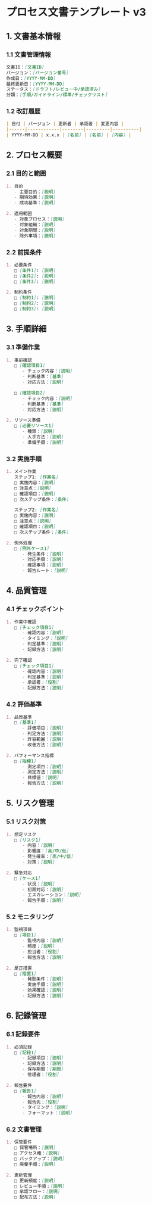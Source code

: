 # プロセス文書テンプレート v3

## 1. 文書基本情報

### 1.1 文書管理情報
```markdown
文書ID：[文書ID]
バージョン：[バージョン番号]
作成日：[YYYY-MM-DD]
最終更新日：[YYYY-MM-DD]
ステータス：[ドラフト/レビュー中/承認済み]
分類：[手順/ガイドライン/標準/チェックリスト]
```

### 1.2 改訂履歴
```markdown
| 日付 | バージョン | 更新者 | 承認者 | 変更内容 |
|------|------------|--------|---------|----------|
| YYYY-MM-DD | x.x.x | [名前] | [名前] | [内容] |
```

## 2. プロセス概要

### 2.1 目的と範囲
```markdown
1. 目的
   - 主要目的：[説明]
   - 期待効果：[説明]
   - 成功基準：[説明]

2. 適用範囲
   - 対象プロセス：[説明]
   - 対象組織：[説明]
   - 対象期間：[説明]
   - 除外事項：[説明]
```

### 2.2 前提条件
```markdown
1. 必要条件
   □ [条件1]: [説明]
   □ [条件2]: [説明]
   □ [条件3]: [説明]

2. 制約条件
   □ [制約1]: [説明]
   □ [制約2]: [説明]
   □ [制約3]: [説明]
```

## 3. 手順詳細

### 3.1 準備作業
```markdown
1. 事前確認
   □ [確認項目1]
      - チェック内容：[説明]
      - 判断基準：[基準]
      - 対応方法：[説明]

   □ [確認項目2]
      - チェック内容：[説明]
      - 判断基準：[基準]
      - 対応方法：[説明]

2. リソース準備
   □ [必要リソース1]
      - 種類：[説明]
      - 入手方法：[説明]
      - 準備手順：[説明]
```

### 3.2 実施手順
```markdown
1. メイン作業
   ステップ1: [作業名]
   □ 実施内容：[説明]
   □ 注意点：[説明]
   □ 確認項目：[説明]
   □ 次ステップ条件：[条件]

   ステップ2: [作業名]
   □ 実施内容：[説明]
   □ 注意点：[説明]
   □ 確認項目：[説明]
   □ 次ステップ条件：[条件]

2. 例外処理
   □ [例外ケース1]
      - 発生条件：[説明]
      - 対応手順：[説明]
      - 確認事項：[説明]
      - 報告ルート：[説明]
```

## 4. 品質管理

### 4.1 チェックポイント
```markdown
1. 作業中確認
   □ [チェック項目1]
      - 確認内容：[説明]
      - タイミング：[説明]
      - 判定基準：[説明]
      - 記録方法：[説明]

2. 完了確認
   □ [チェック項目1]
      - 確認内容：[説明]
      - 判定基準：[説明]
      - 承認者：[役割]
      - 記録方法：[説明]
```

### 4.2 評価基準
```markdown
1. 品質基準
   □ [基準1]
      - 評価項目：[説明]
      - 判定方法：[説明]
      - 許容範囲：[説明]
      - 改善方法：[説明]

2. パフォーマンス指標
   □ [指標1]
      - 測定項目：[説明]
      - 測定方法：[説明]
      - 目標値：[説明]
      - 報告方法：[説明]
```

## 5. リスク管理

### 5.1 リスク対策
```markdown
1. 想定リスク
   □ [リスク1]
      - 内容：[説明]
      - 影響度：[高/中/低]
      - 発生確率：[高/中/低]
      - 対策：[説明]

2. 緊急対応
   □ [ケース1]
      - 状況：[説明]
      - 初期対応：[説明]
      - エスカレーション：[説明]
      - 報告手順：[説明]
```

### 5.2 モニタリング
```markdown
1. 監視項目
   □ [項目1]
      - 監視内容：[説明]
      - 頻度：[説明]
      - 担当者：[役割]
      - 報告方法：[説明]

2. 是正措置
   □ [措置1]
      - 発動条件：[説明]
      - 実施手順：[説明]
      - 効果確認：[説明]
      - 記録方法：[説明]
```

## 6. 記録管理

### 6.1 記録要件
```markdown
1. 必須記録
   □ [記録1]
      - 記録項目：[説明]
      - 記録方法：[説明]
      - 保存期間：[期間]
      - 管理者：[役割]

2. 報告要件
   □ [報告1]
      - 報告内容：[説明]
      - 報告先：[役割]
      - タイミング：[説明]
      - フォーマット：[説明]
```

### 6.2 文書管理
```markdown
1. 保管要件
   □ 保管場所：[説明]
   □ アクセス権：[説明]
   □ バックアップ：[説明]
   □ 廃棄手順：[説明]

2. 更新管理
   □ 更新頻度：[説明]
   □ レビュー手順：[説明]
   □ 承認フロー：[説明]
   □ 配布方法：[説明]